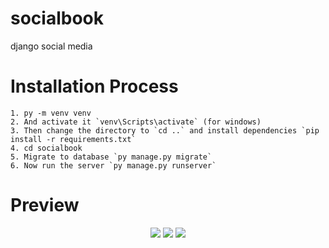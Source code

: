 # socialbook
django social media

# Installation Process
```
1. py -m venv venv
2. And activate it `venv\Scripts\activate` (for windows)
3. Then change the directory to `cd ..` and install dependencies `pip install -r requirements.txt`
4. cd socialbook
5. Migrate to database `py manage.py migrate`
6. Now run the server `py manage.py runserver`
```

# Preview
<p align='center'> 
  <img src='https://lh3.googleusercontent.com/pw/AMWts8DRBq_ZofZDXbumlCq1Fp1aeqH28c8zNfHqquHrdEbdIwMR2XFle1R04CI7f42NJuJr-bnzKqWZji00ZflNYCGw9qMMnnLuyNgJtP6aP5GuBrtCY07sk-Hwr7Dc5HvpkX_aA4Dg2-p04dTxOhfQQFYN=w1724-h933-no?authuser=0'>
    <img src='https://lh3.googleusercontent.com/ylpdjG1O5ynSnV1TX4NqMpL73pn8j20CZAABlOXgffVGxKr7LUQzk0J9uoIKxKl5HiAq1TzIhMo6HUcHaQVm-RdhqRxRoGttyn5g_8q4Bn-FNghSNicaAv13ECfmUqjldbFKVesQE3nuCIiINg_dUQ_Lzn-UtL9OkWt7Qh52h4JPqx5bWPTmnZa5zhjoeLT1aNB6bFqp0Ll4YBbsRDQAIfl2xddVNJA3UcxX_7vkwQRuBb2JBEutGfvT2GPI14lo_Cth4J68EKCALqpgQ0NesYWhHOizpTm-sfbfJ1Frp9hiHHwsvYwssSRqlNcZJclrN-rDAsMxb8rf-Lz5Z_1Px8EZEf75tNe5LbaBK9EI9MIeGI25DZCdeCXNeXi02Hvp61RPv1htJBuCkjj7xY0OHvaC1k4RKFPd1apJ3BVcmtI3pIReo-B3RxiIZuiAwaneAr0IRgmCmfrt5kJKGu1bLaFix4tnzzODqpx7Sv3stdCFMu_zIp5U8ISBdBnqTfemm9p0QY1tiLUc5u6TkeV2ZHOI4EKp29Dkw4VvoGEdIPgHTiSo31AVVWRy1oPFOR4WMu5VISAM9o6mscMEwhozue4eVOJFV98ng3a_3tOy18Aud4LGtw0jI19s28zvm7ACEyhp8JXlnw3FzDNpNstVAtXwhIoDkJs17vdq8hTO2h_R-oV2bApJ-YaHMii3qEEHp09dlk2ahysN_ZuePOQ2aCQmoSiBvf_qwQh3KR4Zyucfw65r3k-GGGFMdVQRrW5e0bGy9ChN1Q2JKz5tS77bW_rmQcr4zeB29tUajUsr6KhB3GNzbHWyrEk_KBHzC2-XDr3d_vg_Uiz314u3jayQF1VJ01p8wR8YBr1ABO2HGA_3GOmfVH6mDcm-PHt8xBzUgPJ_L_IXhf9L2DZqwUX3A7ijS1ahga-eMVcmnA4AimCU=w1078-h933-no?authuser=0'>
    <img src='https://lh3.googleusercontent.com/TBtnZH9ouDaocz8IPaRWET8bnvQDGd5oM5hg0TxpLcnU7T6qcCCu7Mw69NJq96z8CkPR6qdIttwqW5C1LrGdJnxScNLRgc3KwQHPGoeEdFyHzuV7fY2d4KfSCGSq2W4n_oWysqLUIVkn47_WGBt8zHGRNibk4hk9aiLNPZH6GF7xHfO-SsE8ByXXm1bmqi8AoJBTzWLsny1EfIAguvHH_izfGbIpdZR58d0HoIJhuHRRXUucbouYIHnPyiLny1D8P9iJbdpxPU5gODml5kfH9HodirldBYJg6cvBJ8A5vhaz92h0GZH_pRz0rLz0U0G5ZsWEgNne-Ejg3de1weTB_7EE6KU8Ixssl_-ZFOaUny8QJPtezxYjr8ptnGKIYVN5NUshJOHIfQE0If_B6kOaOoFLQcoq_4hetyEPhlMJFC9p_MzhuFL3mGU1M6i-nb62y5b1VLAo9ABMFynDkOqHC1tQIH6pRAfdTo8GV2kFjyqd7NoA5mKyho3rducK5niu9-paRGxxCkez20RRnAQo58WzseFpkGcXEXkfwpG2V6BLjIOSXRgO1I7JciPF4Bx06p0psGfUfkslROuI3ywev_2cSJSgAHvQxO8ZedhI26vObg7P5uK-P7zSPJHyqS8Pp7WYK2ybVviL5B97FhAgj7aCcZUEsKjUrPgBEGOHLnCfs-U6HnEyfMXtQlks7FU5AMrxmXnqTX0c59LlhDKNaNx4Bv2k_KIEIDXlNkQWasELPLf1H3LIcVDahcPEWMMNxNXHWfuMqfFeGIQOGJqP2VfRZ26CgxkVXsi48CPRM4NpzxReIZvwsr9_F7XCbtMN3YLwhi9bnbfDSJfP4slLFlhBfPyBbtGKx8v7S87xayGFhDpMT8bOQDirbNZrwSBKcxKkxUsLV2a0dbO2nRhLw9FI1RDakmo4NCUmKHmjWl1G=w1724-h933-no?authuser=0'>
</p>


